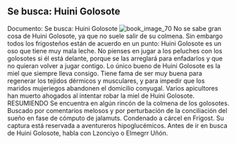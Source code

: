 ## Se busca: Huini Golosote
Documento: Se busca: Huini Golosote
![book_image_70](https://media.discordapp.net/attachments/1105643336989159555/1105648214473986098/70.jpg)
No se sabe gran cosa de Huini Golosote, ya que no suele salir de su colmena. Sin embargo todos los frigosteños están de acuerdo en un punto: Huini Golosote es un oso que tiene muy mala leche. No pienses en jugar a los peluches con los golosotes si él está delante, porque se las arreglará para enfadarlos y que no quieran volver a jugar contigo.
Lo único bueno de Huini Golosote es la miel que siempre lleva consigo. Tiene fama de ser muy buena para regenerar los tejidos dérmicos y musculares, y para impedir que los maridos mujeriegos abandonen el domicilio conyugal.
Varios apicultores han muerto ahogados al intentar robar la miel de Huini Golosote.
RESUMIENDO
Se encuentra en algún rincón de la colmena de los golosotes.
Buscado por comentarios melosos y por perturbación de la conciliación del sueño en fase de cómputo de jalamuts.
Condenado a cárcel en Frigost.
Su captura está reservada a aventureros hipoglucémicos.
Antes de ir en busca de Huini Golosote, habla con Lzonciyo o Elmegrr Uñón.
